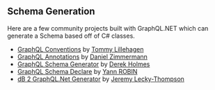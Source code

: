 ## Schema Generation

Here are a few community projects built with GraphQL.NET which can generate a Schema based off of C# classes.

* [GraphQL Conventions](https://github.com/graphql-dotnet/conventions) by [Tommy Lillehagen](https://github.com/tlil87)
* [GraphQL Annotations](https://github.com/dlukez/graphql-dotnet-annotations) by [Daniel Zimmermann](https://github.com/dlukez)
* [GraphQL Schema Generator](https://github.com/holm0563/graphql-schemaGenerator) by [Derek Holmes](https://github.com/holm0563)
* [GraphQL Schema Declare](https://github.com/whyseco/graphql-schema-declare) by [Yann ROBIN](https://github.com/kyann)
* [dB 2 GraphQL.Net Generator](https://github.com/MeaningOfLights/dB2GraphQL.Net) by [Jeremy Lecky-Thompson](https://stackoverflow.com/users/495455/jeremy-thompson)
